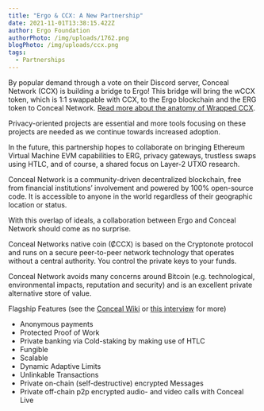 ```yaml
---
title: "Ergo & CCX: A New Partnership"
date: 2021-11-01T13:38:15.422Z
author: Ergo Foundation
authorPhoto: /img/uploads/1762.png
blogPhoto: /img/uploads/ccx.png
tags:
  - Partnerships
---
```

<!--StartFragment-->

By popular demand through a vote on their Discord server, Conceal Network (CCX) is building a bridge to Ergo! This bridge will bring the wCCX token, which is 1:1 swappable with CCX, to the Ergo blockchain and the ERG token to Conceal Network. [Read more about the anatomy of Wrapped CCX](https://concealnetwork.medium.com/the-anatomy-of-wrapped-ccx-97b2a8c008d9). 



Privacy-oriented projects are essential and more tools focusing on these projects are needed as we continue towards increased adoption.



In the future, this partnership hopes to collaborate on bringing Ethereum Virtual Machine EVM capabilities to ERG, privacy gateways, trustless swaps using HTLC, and of course, a shared focus on Layer-2 UTXO research. 



Conceal Network is a community-driven decentralized blockchain, free from financial institutions’ involvement and powered by 100% open-source code. It is accessible to anyone in the world regardless of their geographic location or status. 

With this overlap of ideals, a collaboration between Ergo and Conceal Network should come as no surprise. 

Conceal Networks native coin (₡CCX) is based on the Cryptonote protocol and runs on a secure peer-to-peer network technology that operates without a central authority. You control the private keys to your funds.

Conceal Network avoids many concerns around Bitcoin (e.g. technological, environmental impacts, reputation and security) and is an excellent private alternative store of value.

Flagship Features (see the [Conceal Wiki](https://conceal.network/wiki/doku.php?id=about) or [this interview](https://crypto-lowcap.com/exclusive-interview-conceal/) for more)

* Anonymous payments
* Protected Proof of Work
* Private banking via Cold-staking by making use of HTLC
* Fungible
* Scalable
* Dynamic Adaptive Limits
* Unlinkable Transactions
* Private on-chain (self-destructive) encrypted Messages
* Private off-chain p2p encrypted audio- and video calls with Conceal Live 



<!--EndFragment-->